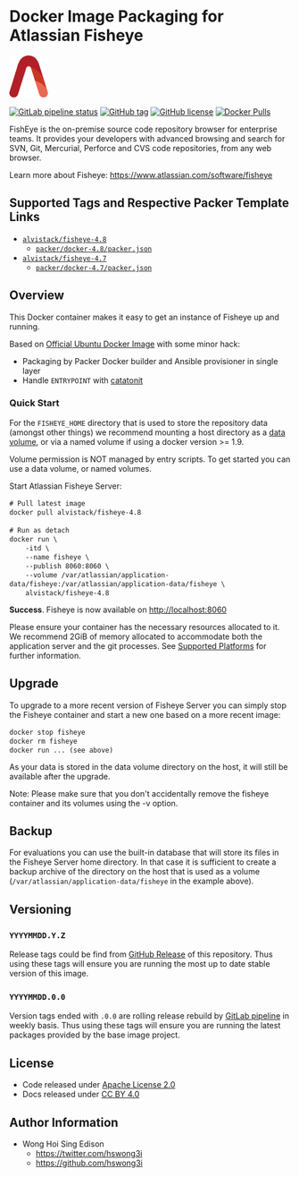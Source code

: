 # Docker Image Packaging for Atlassian Fisheye

<a href="https://alvistack.com" title="AlviStack" target="_blank"><img src="/alvistack.svg" height="75" alt="AlviStack"></a>

[![GitLab pipeline
status](https://img.shields.io/gitlab/pipeline/alvistack/docker-fisheye/master)](https://gitlab.com/alvistack/docker-fisheye/-/pipelines)
[![GitHub
tag](https://img.shields.io/github/tag/alvistack/docker-fisheye.svg)](https://github.com/alvistack/docker-fisheye/tags)
[![GitHub
license](https://img.shields.io/github/license/alvistack/docker-fisheye.svg)](https://github.com/alvistack/docker-fisheye/blob/master/LICENSE)
[![Docker
Pulls](https://img.shields.io/docker/pulls/alvistack/fisheye-4.8.svg)](https://hub.docker.com/r/alvistack/fisheye-4.8)

FishEye is the on-premise source code repository browser for enterprise
teams. It provides your developers with advanced browsing and search for
SVN, Git, Mercurial, Perforce and CVS code repositories, from any web
browser.

Learn more about Fisheye: <https://www.atlassian.com/software/fisheye>

## Supported Tags and Respective Packer Template Links

-   [`alvistack/fisheye-4.8`](https://hub.docker.com/r/alvistack/fisheye-4.8)
    -   [`packer/docker-4.8/packer.json`](https://github.com/alvistack/docker-fisheye/blob/master/packer/docker-4.8/packer.json)
-   [`alvistack/fisheye-4.7`](https://hub.docker.com/r/alvistack/fisheye-4.7)
    -   [`packer/docker-4.7/packer.json`](https://github.com/alvistack/docker-fisheye/blob/master/packer/docker-4.7/packer.json)

## Overview

This Docker container makes it easy to get an instance of Fisheye up and
running.

Based on [Official Ubuntu Docker
Image](https://hub.docker.com/_/ubuntu/) with some minor hack:

-   Packaging by Packer Docker builder and Ansible provisioner in single
    layer
-   Handle `ENTRYPOINT` with
    [catatonit](https://github.com/openSUSE/catatonit)

### Quick Start

For the `FISHEYE_HOME` directory that is used to store the repository
data (amongst other things) we recommend mounting a host directory as a
[data
volume](https://docs.docker.com/engine/tutorials/dockervolumes/#/data-volumes),
or via a named volume if using a docker version \>= 1.9.

Volume permission is NOT managed by entry scripts. To get started you
can use a data volume, or named volumes.

Start Atlassian Fisheye Server:

    # Pull latest image
    docker pull alvistack/fisheye-4.8

    # Run as detach
    docker run \
        -itd \
        --name fisheye \
        --publish 8060:8060 \
        --volume /var/atlassian/application-data/fisheye:/var/atlassian/application-data/fisheye \
        alvistack/fisheye-4.8

**Success**. Fisheye is now available on <http://localhost:8060>

Please ensure your container has the necessary resources allocated to
it. We recommend 2GiB of memory allocated to accommodate both the
application server and the git processes. See [Supported
Platforms](https://confluence.atlassian.com/display/Fisheye/Supported+Platforms)
for further information.

## Upgrade

To upgrade to a more recent version of Fisheye Server you can simply
stop the Fisheye container and start a new one based on a more recent
image:

    docker stop fisheye
    docker rm fisheye
    docker run ... (see above)

As your data is stored in the data volume directory on the host, it will
still be available after the upgrade.

Note: Please make sure that you don't accidentally remove the fisheye
container and its volumes using the -v option.

## Backup

For evaluations you can use the built-in database that will store its
files in the Fisheye Server home directory. In that case it is
sufficient to create a backup archive of the directory on the host that
is used as a volume (`/var/atlassian/application-data/fisheye` in the
example above).

## Versioning

### `YYYYMMDD.Y.Z`

Release tags could be find from [GitHub
Release](https://github.com/alvistack/docker-fisheye/tags) of this
repository. Thus using these tags will ensure you are running the most
up to date stable version of this image.

### `YYYYMMDD.0.0`

Version tags ended with `.0.0` are rolling release rebuild by [GitLab
pipeline](https://gitlab.com/alvistack/docker-fisheye/-/pipelines) in
weekly basis. Thus using these tags will ensure you are running the
latest packages provided by the base image project.

## License

-   Code released under [Apache License 2.0](LICENSE)
-   Docs released under [CC BY
    4.0](http://creativecommons.org/licenses/by/4.0/)

## Author Information

-   Wong Hoi Sing Edison
    -   <https://twitter.com/hswong3i>
    -   <https://github.com/hswong3i>
